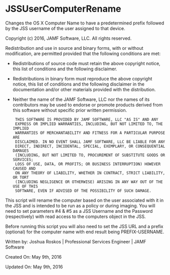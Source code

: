 # JSSUserComputerRename
Changes the OS X Computer Name to have a predetermined prefix followed by the JSS username of the user assigned to that device.


Copyright (c) 2016, JAMF Software, LLC.  All rights reserved.

Redistribution and use in source and binary forms, with or without modification, are permitted provided that the following conditions are met:

* Redistributions of source code must retain the above copyright notice, this list of conditions and the following disclaimer.
	
* Redistributions in binary form must reproduce the above copyright notice, this list of conditions and the following disclaimer in the documentation and/or other materials provided with the distribution.
	
* Neither the name of the JAMF Software, LLC nor the names of its contributors may be used to endorse or promote products derived from this software without specific prior written permission.

       THIS SOFTWARE IS PROVIDED BY JAMF SOFTWARE, LLC "AS IS" AND ANY
       EXPRESS OR IMPLIED WARRANTIES, INCLUDING, BUT NOT LIMITED TO, THE IMPLIED
       WARRANTIES OF MERCHANTABILITY AND FITNESS FOR A PARTICULAR PURPOSE ARE
       DISCLAIMED. IN NO EVENT SHALL JAMF SOFTWARE, LLC BE LIABLE FOR ANY
       DIRECT, INDIRECT, INCIDENTAL, SPECIAL, EXEMPLARY, OR CONSEQUENTIAL DAMAGES
       (INCLUDING, BUT NOT LIMITED TO, PROCUREMENT OF SUBSTITUTE GOODS OR SERVICES;
       LOSS OF USE, DATA, OR PROFITS; OR BUSINESS INTERRUPTION) HOWEVER CAUSED AND
       ON ANY THEORY OF LIABILITY, WHETHER IN CONTRACT, STRICT LIABILITY, OR TORT
       (INCLUDING NEGLIGENCE OR OTHERWISE) ARISING IN ANY WAY OUT OF THE USE OF THIS
       SOFTWARE, EVEN IF ADVISED OF THE POSSIBILITY OF SUCH DAMAGE.

 
This script will rename the computer based on the user associated with it in the JSS
and is intended to be run as a policy or during imaging. You will need to set
parameters #4 & #5 as a JSS Username and the Password (respectively) with read access
to the computers object in the JSS.

Before running this script you will also need to set the JSS URL and a prefix (optional)
for the computer name with end result being PREFIX-USERNAME.

Written by: Joshua Roskos | Professional Services Engineer | JAMF Software

Created On: May 9th, 2016

Updated On: May 9th, 2016
